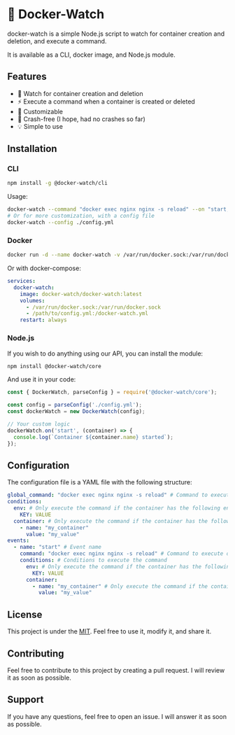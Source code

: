 # 👀 Docker-Watch

docker-watch is a simple Node.js script to watch for container creation and deletion, and execute a command.

It is available as a CLI, docker image, and Node.js module.

## Features

- 👀 Watch for container creation and deletion
- ⚡ Execute a command when a container is created or deleted
- 🎨 Customizable
- 🦾 Crash-free (I hope, had no crashes so far)
- 💡 Simple to use

## Installation

### CLI

```bash
npm install -g @docker-watch/cli
```

Usage:

```bash
docker-watch --command "docker exec nginx nginx -s reload" --on "start, destroy"
# Or for more customization, with a config file
docker-watch --config ./config.yml
```

### Docker

```bash
docker run -d --name docker-watch -v /var/run/docker.sock:/var/run/docker.sock -v /path/to/config.yml:/docker-watch.yml docker-watch/docker-watch:latest
```

Or with docker-compose:

```yaml
services:
  docker-watch:
    image: docker-watch/docker-watch:latest
    volumes:
      - /var/run/docker.sock:/var/run/docker.sock
      - /path/to/config.yml:/docker-watch.yml
    restart: always
```

### Node.js

If you wish to do anything using our API, you can install the module:

```bash
npm install @docker-watch/core
```

And use it in your code:

```javascript
const { DockerWatch, parseConfig } = require('@docker-watch/core');

const config = parseConfig('./config.yml');
const dockerWatch = new DockerWatch(config);

// Your custom logic
dockerWatch.on('start', (container) => {
  console.log(`Container ${container.name} started`);
});
```
## Configuration

The configuration file is a YAML file with the following structure:

```yaml
global_command: "docker exec nginx nginx -s reload" # Command to execute on event, can be overridden by container-specific command
conditions:
  env: # Only execute the command if the container has the following environment variables
    KEY: VALUE
  container: # Only execute the command if the container has the following name
    - name: "my_container"
      value: "my_value"
events:
  - name: "start" # Event name
    command: "docker exec nginx nginx -s reload" # Command to execute on event
    conditions: # Conditions to execute the command
      env: # Only execute the command if the container has the following environment variables
        KEY: VALUE
      container:
        - name: "my_container" # Only execute the command if the container has the following name
          value: "my_value"
```

## License

This project is under the [MIT](LICENSE). Feel free to use it, modify it, and share it.

## Contributing

Feel free to contribute to this project by creating a pull request. I will review it as soon as possible.

## Support

If you have any questions, feel free to open an issue. I will answer it as soon as possible.